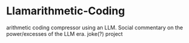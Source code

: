# Llamarithmetic-Coding
arithmetic coding compressor using an LLM. Social commentary on the power/excesses of the LLM era. joke(?) project
